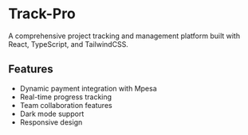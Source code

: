 # Track-Pro

A comprehensive project tracking and management platform built with React, TypeScript, and TailwindCSS.

## Features
- Dynamic payment integration with Mpesa
- Real-time progress tracking
- Team collaboration features
- Dark mode support
- Responsive design
